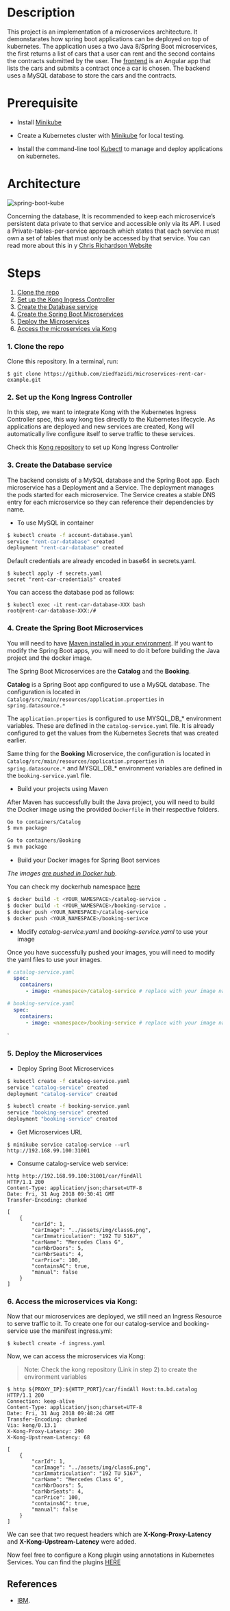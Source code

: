 # Description
This project is an implementation of a microservices architecture. It demonstarates how spring boot applications can be deployed on top of kubernetes.
The application uses a two Java 8/Spring Boot microservices, the first returns a list of cars that a user can rent and the second contains the contracts submitted by the user.
The [frontend](https://github.com/ziedYazidi/Dynamic-Form-Generator) is an Angular app that lists the cars and submits a contract once a car is chosen. 
The backend uses a MySQL database to store the cars and the contracts.


# Prerequisite

* Install [Minikube](https://kubernetes.io/docs/tasks/tools/install-kubectl/#install-kubectl)

* Create a Kubernetes cluster with [Minikube](https://kubernetes.io/docs/getting-started-guides/minikube) for local testing.

* Install the command-line tool [Kubectl](https://console.bluemix.net/openwhisk/learn/cli/) to manage and deploy applications on kubernetes.

# Architecture

![spring-boot-kube](architecture.jpg)

Concerning the database, It is recommended to keep each microservice’s persistent data private to that service and accessible only via its API. I used a Private-tables-per-service approach which states that each service must own a set of tables that must only be accessed by that service.
You can read more about this in y [Chris Richardson Website](https://microservices.io/patterns/data/database-per-service.html) 

# Steps
1. [Clone the repo](#1-clone-the-repo)
2. [Set up the Kong Ingress Controller](#2-Set-up-the-Kong-Ingress-Controller)
3. [Create the Database service](#3-create-the-database-service)
4. [Create the Spring Boot Microservices](#4-create-the-spring-boot-microservices)
5. [Deploy the Microservices](#5-deploy-the-microservices)
6. [Access the microservices via Kong](#6-Access-the-microservices-via-Kong)

### 1. Clone the repo

Clone this repository. In a terminal, run:

```
$ git clone https://github.com/ziedYazidi/microservices-rent-car-example.git
```

### 2. Set up the Kong Ingress Controller
In this step, we want to integrate Kong with the Kubernetes Ingress Controller spec, this way kong ties directly to the Kubernetes lifecycle. As applications are deployed and new services are created, Kong will automatically live configure itself to serve traffic to these services.

Check this [Kong repository](https://github.com/Kong/kubernetes-ingress-controller/blob/master/deploy/minikube.md) to set up Kong Ingress Controller

### 3. Create the Database service
The backend consists of a MySQL database and the Spring Boot app. Each
microservice has a Deployment and a Service. The deployment manages
the pods started for each microservice. The Service creates a stable
DNS entry for each microservice so they can reference their
dependencies by name.

* To use MySQL in container

```bash
$ kubectl create -f account-database.yaml
service "rent-car-database" created
deployment "rent-car-database" created
```
Default credentials are already encoded in base64 in secrets.yaml.

```
$ kubectl apply -f secrets.yaml
secret "rent-car-credentials" created
```

You can access the database pod as follows:
```
$ kubectl exec -it rent-car-database-XXX bash
root@rent-car-database-XXX:/# 
```

### 4. Create the Spring Boot Microservices
You will need to have [Maven installed in your environment](https://maven.apache.org/index.html).
If you want to modify the Spring Boot apps, you will need to do it before building the Java project and the docker image.

The Spring Boot Microservices are the **Catalog** and the **Booking**.

**Catalog** is a Spring Boot app configured to use a MySQL database. The configuration is located in `Catalog/src/main/resources/application.properties` in `spring.datasource.*`

The `application.properties` is configured to use MYSQL_DB_* environment variables. These are defined in the `catalog-service.yaml` file. It is already configured to get the values from the Kubernetes Secrets that was created earlier.

Same thing for the **Booking** Microservice, the configuration is located in `Catalog/src/main/resources/application.properties` in `spring.datasource.*` and MYSQL_DB_* environment variables are defined in the `booking-service.yaml` file.

* Build your projects using Maven

After Maven has successfully built the Java project, you will need to build the Docker image using the provided `Dockerfile` in their respective folders.

```bash
Go to containers/Catalog
$ mvn package

Go to containers/Booking
$ mvn package

```

* Build your Docker images for Spring Boot services

*The images [are pushed in Docker hub](https://docs.docker.com/datacenter/dtr/2.2/guides/user/manage-images/pull-and-push-images).*

You can check my dockerhub namespace [here](https://hub.docker.com/u/ziedyazidi/)

```bash
$ docker build -t <YOUR_NAMESPACE>/catalog-service .
$ docker build -t <YOUR_NAMESPACE>/booking-service .
$ docker push <YOUR_NAMESPACE>/catalog-service
$ docker push <YOUR_NAMESPACE>/booking-serivce
```

* Modify *catalog-service.yaml* and *booking-service.yaml* to use your image

Once you have successfully pushed your images, you will need to modify the yaml files to use your images.
```yaml
# catalog-service.yaml
  spec:
    containers:
      - image: <namespace>/catalog-service # replace with your image name
```

```yaml
# booking-service.yaml
  spec:
    containers:
      - image: <namespace>/booking-service # replace with your image name
```



`



### 5. Deploy the Microservices

* Deploy Spring Boot Microservices

```bash
$ kubectl create -f catalog-service.yaml
service "catalog-service" created
deployment "catalog-service" created
```

```bash
$ kubectl create -f booking-service.yaml
service "booking-service" created
deployment "booking-service" created
```


* Get Microservices URL
```
$ minikube service catalog-service --url
http://192.168.99.100:31001
```
* Consume catalog-service web service:
```
http http://192.168.99.100:31001/car/findAll
HTTP/1.1 200 
Content-Type: application/json;charset=UTF-8
Date: Fri, 31 Aug 2018 09:30:41 GMT
Transfer-Encoding: chunked

[
    {
        "carId": 1, 
        "carImage": "../assets/img/classG.png", 
        "carImmatriculation": "192 TU 5167", 
        "carName": "Mercedes Class G", 
        "carNbrDoors": 5, 
        "carNbrSeats": 4, 
        "carPrice": 100, 
        "containsAC": true, 
        "manual": false
    }
]
```

### 6. Access the microservices via Kong: 
Now that our microservices are deployed, we still need an Ingress Resource to serve traffic to it. To create one for our catalog-service and booking-service use the manifest ingress.yml:
```
$ kubectl create -f ingress.yaml 
```

Now, we can access the microservices via Kong:
> Note: Check the kong repository (Link in step 2) to create the environment variables
```
$ http ${PROXY_IP}:${HTTP_PORT}/car/findAll Host:tn.bd.catalog
HTTP/1.1 200 
Connection: keep-alive
Content-Type: application/json;charset=UTF-8
Date: Fri, 31 Aug 2018 09:48:24 GMT
Transfer-Encoding: chunked
Via: kong/0.13.1
X-Kong-Proxy-Latency: 290
X-Kong-Upstream-Latency: 68

[
    {
        "carId": 1, 
        "carImage": "../assets/img/classG.png", 
        "carImmatriculation": "192 TU 5167", 
        "carName": "Mercedes Class G", 
        "carNbrDoors": 5, 
        "carNbrSeats": 4, 
        "carPrice": 100, 
        "containsAC": true, 
        "manual": false
    }
]
```
We can see that two request headers which are **X-Kong-Proxy-Latency** and **X-Kong-Upstream-Latency** were added.

Now feel free to configure a Kong plugin using annotations in Kubernetes Services. You can find the plugins [HERE](https://konghq.com/plugins/)




## References
* [IBM](https://github.com/IBM/spring-boot-microservices-on-kubernetes).
